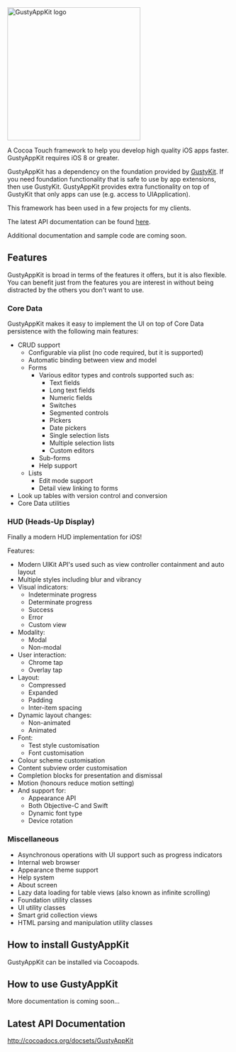 <img src="http://marcelo-schroeder.github.io/GustyAppKit-logo.png" alt="GustyAppKit logo" width="300" height="auto">

A Cocoa Touch framework to help you develop high quality iOS apps faster. GustyAppKit requires iOS 8 or greater.

GustyAppKit has a dependency on the foundation provided by [GustyKit](https://github.com/marcelo-schroeder/GustyKit). If you need foundation functionality that is safe to use by app extensions, then use GustyKit. GustyAppKit provides extra functionality on top of GustyKit that only apps can use (e.g. access to UIApplication).

This framework has been used in a few projects for my clients.

The latest API documentation can be found [here](http://cocoadocs.org/docsets/GustyAppKit).

Additional documentation and sample code are coming soon.

## Features ##

GustyAppKit is broad in terms of the features it offers, but it is also flexible. You can benefit just from the features you are interest in without being distracted by the others you don't want to use.

### Core Data ###

GustyAppKit makes it easy to implement the UI on top of Core Data persistence with the following main features:

* CRUD support
  * Configurable via plist (no code required, but it is supported)
  * Automatic binding between view and model
  * Forms
      * Various editor types and controls supported such as:
          * Text fields
          * Long text fields
          * Numeric fields
          * Switches
          * Segmented controls
          * Pickers
          * Date pickers
          * Single selection lists
          * Multiple selection lists
          * Custom editors
      * Sub-forms
      * Help support
  * Lists
    * Edit mode support
    * Detail view linking to forms
* Look up tables with version control and conversion
* Core Data utilities

### HUD (Heads-Up Display) ###

Finally a modern HUD implementation for iOS!

Features:

* Modern UIKit API's used such as view controller containment and auto layout
* Multiple styles including blur and vibrancy
* Visual indicators:
  * Indeterminate progress
  * Determinate progress
  * Success
  * Error
  * Custom view
* Modality:
  * Modal
  * Non-modal
* User interaction:
  * Chrome tap
  * Overlay tap
* Layout:
  * Compressed
  * Expanded
  * Padding
  * Inter-item spacing
* Dynamic layout changes:
  * Non-animated
  * Animated
* Font:
  * Test style customisation
  * Font customisation
* Colour scheme customisation
* Content subview order customisation
* Completion blocks for presentation and dismissal
* Motion (honours reduce motion setting)
* And support for:
  * Appearance API
  * Both Objective-C and Swift
  * Dynamic font type
  * Device rotation

### Miscellaneous ###

* Asynchronous operations with UI support such as progress indicators
* Internal web browser
* Appearance theme support
* Help system
* About screen
* Lazy data loading for table views (also known as infinite scrolling)
* Foundation utility classes
* UI utility classes
* Smart grid collection views
* HTML parsing and manipulation utility classes

## How to install GustyAppKit ##

GustyAppKit can be installed via Cocoapods.

## How to use GustyAppKit ##

More documentation is coming soon...

## Latest API Documentation ##

http://cocoadocs.org/docsets/GustyAppKit
